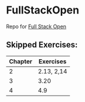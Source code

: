 # FullStackOpen
Repo for [Full Stack Open](https://fullstackopen.com/en/)

## Skipped Exercises:

| Chapter | Exercises |
| ------- | ------- |
| 2 | 2.13, 2,14 |
| 3 | 3.20 |
| 4 | 4.9 |